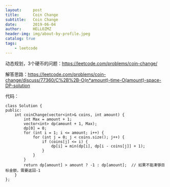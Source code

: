 ```yaml
---
layout:     post
title:      Coin Change
subtitle:   Coin Change
date:       2019-06-04
author:     HELLOZMZ
header-img: img/about-by-profile.jpeg
catalog: true
tags:
    - leetcode
---
```


动态规划，3个硬币的问题：https://leetcode.com/problems/coin-change/  


解答思路：https://leetcode.com/problems/coin-change/discuss/77360/C%2B%2B-O(n*amount)-time-O(amount)-space-DP-solution

代码：
```
class Solution {
public:
    int coinChange(vector<int>& coins, int amount) {
        int Max = amount + 1;
        vector<int> dp(amount + 1, Max);
        dp[0] = 0;
        for (int i = 1; i <= amount; i++) {
            for (int j = 0; j < coins.size(); j++) {
                if (coins[j] <= i) {
                    dp[i] = min(dp[i], dp[i - coins[j]] + 1);
                }
            }
        }
        return dp[amount] > amount ? -1 : dp[amount];  // 如果不能凑够目标金额，需要返回-1
    }
};

```


